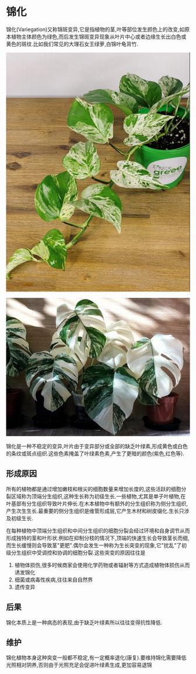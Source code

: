 # 锦化

锦化(Variegation)又称锦斑变异,它是指植物的茎,叶等部位发生颜色上的改变,如原本植物主体颜色为绿色,而后发生锦斑变异现象从叶片中心或者边缘生长出白色或黄色的斑纹.比如我们常见的大理石女王绿萝,白锦叶龟背竹.

![大理石女王绿萝](../../../assets/images/1607422279865026_o.png)

![锦叶龟背竹](../../../assets/images/1624782454399116_o.jpg)

锦化是一种不稳定的变异,叶片由于变异部分或全部的缺乏叶绿素,形成黄色或白色的条纹或斑点组织.这些色素掩盖了叶绿素色素,产生了更暗的颜色(紫色,红色等).

## 形成原因

所有的植物都是通过增加嫩枝和根尖的细胞数量来增加长度的,这些活跃的细胞分裂区域称为顶端分生组织,这种生长称为初级生长.一些植物,尤其是单子叶植物,在叶基部有分生组织导致叶片伸长.在木本植物中有额外的分生组织称为侧分生组织,产生次生生长.最重要的侧分生组织是维管形成层,它产生木材和树皮缀化.生长只涉及初级生长.

在每种植物中顶端分生组织和中间分生组织的细胞分裂会经过环境和自身调节从而形成独特的茎和叶形状.例如在抑制分枝的情况下,顶端的快速生长会导致茎长而细,而生长缓慢则会导致茎"更肥".偶尔会发生一种称为生长突变的现象,它"扰乱"了初级分生组织中受调控和协调的细胞分裂.这些突变的原因往往是

1. 植物体损伤,很多时候商家会使用化学药物或者辐射等方式造成植物体损伤从而诱发锦化
2. 细菌或病毒性疾病,往往来自自然界
3. 遗传变异

## 后果

锦化本质上是一种病态的表现,由于缺乏叶绿素所以往往变得抗性降低.

## 维护

锦化植物本身这种突变一般都不稳定,有一定概率退化(康复).要维持锦化需要降低光照相对阴养,否则由于光照充足会促进叶绿素生成,更加容易退锦
